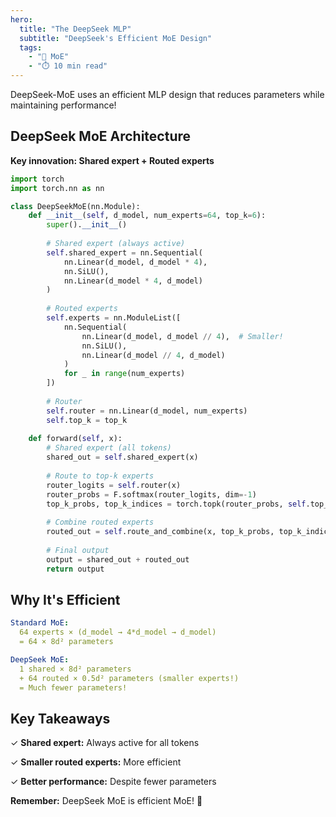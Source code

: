 ```yaml
---
hero:
  title: "The DeepSeek MLP"
  subtitle: "DeepSeek's Efficient MoE Design"
  tags:
    - "🔀 MoE"
    - "⏱️ 10 min read"
---
```


DeepSeek-MoE uses an efficient MLP design that reduces parameters while maintaining performance!

## DeepSeek MoE Architecture

**Key innovation: Shared expert + Routed experts**

```python
import torch
import torch.nn as nn

class DeepSeekMoE(nn.Module):
    def __init__(self, d_model, num_experts=64, top_k=6):
        super().__init__()
        
        # Shared expert (always active)
        self.shared_expert = nn.Sequential(
            nn.Linear(d_model, d_model * 4),
            nn.SiLU(),
            nn.Linear(d_model * 4, d_model)
        )
        
        # Routed experts
        self.experts = nn.ModuleList([
            nn.Sequential(
                nn.Linear(d_model, d_model // 4),  # Smaller!
                nn.SiLU(),
                nn.Linear(d_model // 4, d_model)
            )
            for _ in range(num_experts)
        ])
        
        # Router
        self.router = nn.Linear(d_model, num_experts)
        self.top_k = top_k
    
    def forward(self, x):
        # Shared expert (all tokens)
        shared_out = self.shared_expert(x)
        
        # Route to top-k experts
        router_logits = self.router(x)
        router_probs = F.softmax(router_logits, dim=-1)
        top_k_probs, top_k_indices = torch.topk(router_probs, self.top_k, dim=-1)
        
        # Combine routed experts
        routed_out = self.route_and_combine(x, top_k_probs, top_k_indices)
        
        # Final output
        output = shared_out + routed_out
        return output
```

## Why It's Efficient

```yaml
Standard MoE:
  64 experts × (d_model → 4*d_model → d_model)
  = 64 × 8d² parameters

DeepSeek MoE:
  1 shared × 8d² parameters
  + 64 routed × 0.5d² parameters (smaller experts!)
  = Much fewer parameters!
```

## Key Takeaways

✓ **Shared expert:** Always active for all tokens

✓ **Smaller routed experts:** More efficient

✓ **Better performance:** Despite fewer parameters

**Remember:** DeepSeek MoE is efficient MoE! 🎉
